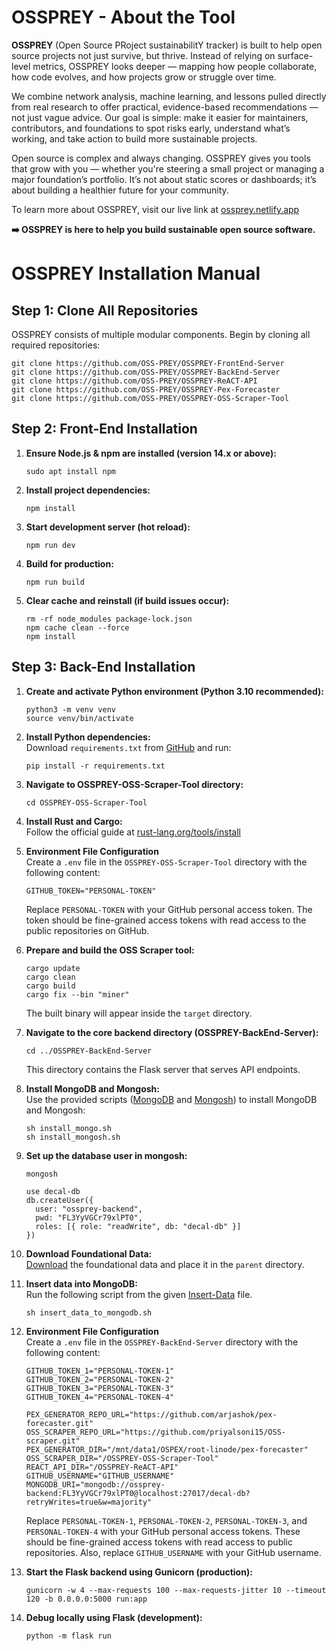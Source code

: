 # OSSPREY - About the Tool

**OSSPREY** (Open Source PRoject sustainabilitY tracker) is built to help open source projects not just survive, but thrive. Instead of relying on surface-level metrics, OSSPREY looks deeper — mapping how people collaborate, how code evolves, and how projects grow or struggle over time.

We combine network analysis, machine learning, and lessons pulled directly from real research to offer practical, evidence-based recommendations — not just vague advice. Our goal is simple: make it easier for maintainers, contributors, and foundations to spot risks early, understand what’s working, and take action to build more sustainable projects.

Open source is complex and always changing. OSSPREY gives you tools that grow with you — whether you're steering a small project or managing a major foundation’s portfolio. It’s not about static scores or dashboards; it’s about building a healthier future for your community.

To learn more about OSSPREY, visit our live link at [ossprey.netlify.app](https://ossprey.netlify.app)

**➡️ OSSPREY is here to help you build sustainable open source software.**


# OSSPREY Installation Manual

## Step 1: Clone All Repositories

OSSPREY consists of multiple modular components. Begin by cloning all required repositories:

```
git clone https://github.com/OSS-PREY/OSSPREY-FrontEnd-Server
git clone https://github.com/OSS-PREY/OSSPREY-BackEnd-Server
git clone https://github.com/OSS-PREY/OSSPREY-ReACT-API
git clone https://github.com/OSS-PREY/OSSPREY-Pex-Forecaster
git clone https://github.com/OSS-PREY/OSSPREY-OSS-Scraper-Tool
```

## Step 2: Front-End Installation

1. **Ensure Node.js & npm are installed (version 14.x or above):**
   ```
   sudo apt install npm
   ```

2. **Install project dependencies:**
   ```
   npm install
   ```

3. **Start development server (hot reload):**
   ```
   npm run dev
   ```

4. **Build for production:**
   ```
   npm run build
   ```

5. **Clear cache and reinstall (if build issues occur):**
   ```
   rm -rf node_modules package-lock.json
   npm cache clean --force
   npm install
   ```

## Step 3: Back-End Installation

1. **Create and activate Python environment (Python 3.10 recommended):**
   ```
   python3 -m venv venv
   source venv/bin/activate
   ```

2. **Install Python dependencies:**  
   Download `requirements.txt` from [GitHub](https://github.com/OSS-PREY/OSSPREY-Website/blob/main/static/installation-files/requirements.txt) and run:
   ```
   pip install -r requirements.txt
   ```

3. **Navigate to OSSPREY-OSS-Scraper-Tool directory:**
   ```
   cd OSSPREY-OSS-Scraper-Tool
   ```

4. **Install Rust and Cargo:**  
   Follow the official guide at [rust-lang.org/tools/install](https://www.rust-lang.org/tools/install)

5. **Environment File Configuration**  
   Create a `.env` file in the `OSSPREY-OSS-Scraper-Tool` directory with the following content:
   ```
   GITHUB_TOKEN="PERSONAL-TOKEN"
   ```
   Replace `PERSONAL-TOKEN` with your GitHub personal access token. The token should be fine-grained access tokens with read access to the public repositories on GitHub.

6. **Prepare and build the OSS Scraper tool:**
   ```
   cargo update
   cargo clean
   cargo build
   cargo fix --bin "miner"
   ```
   The built binary will appear inside the `target` directory.

7. **Navigate to the core backend directory (OSSPREY-BackEnd-Server):**
   ```
   cd ../OSSPREY-BackEnd-Server
   ```
   This directory contains the Flask server that serves API endpoints.

8. **Install MongoDB and Mongosh:**  
   Use the provided scripts ([MongoDB](https://github.com/OSS-PREY/OSSPREY-Website/blob/main/static/installation-files/install_mongo.sh) and [Mongosh](https://github.com/OSS-PREY/OSSPREY-Website/blob/main/static/installation-files/install_mongosh.sh)) to install MongoDB and Mongosh:
   ```
   sh install_mongo.sh
   sh install_mongosh.sh
   ```

9. **Set up the database user in mongosh:**
   ```
   mongosh

   use decal-db
   db.createUser({
     user: "ossprey-backend",
     pwd: "FL3YyVGCr79xlPT0",
     roles: [{ role: "readWrite", db: "decal-db" }]
   })
   ```

10. **Download Foundational Data:**  
    [Download](https://zenodo.org/records/15307373) the foundational data and place it in the `parent` directory.

11. **Insert data into MongoDB:**  
    Run the following script from the given [Insert-Data](https://github.com/OSS-PREY/OSSPREY-Website/blob/main/static/installation-files/insert_data_to_mongodb.sh) file.
    ```
    sh insert_data_to_mongodb.sh
    ```

12. **Environment File Configuration**  
    Create a `.env` file in the `OSSPREY-BackEnd-Server` directory with the following content:
    ```
    GITHUB_TOKEN_1="PERSONAL-TOKEN-1" 
    GITHUB_TOKEN_2="PERSONAL-TOKEN-2"
    GITHUB_TOKEN_3="PERSONAL-TOKEN-3"
    GITHUB_TOKEN_4="PERSONAL-TOKEN-4"
            
    PEX_GENERATOR_REPO_URL="https://github.com/arjashok/pex-forecaster.git"
    OSS_SCRAPER_REPO_URL="https://github.com/priyalsoni15/OSS-scraper.git"
    PEX_GENERATOR_DIR="/mnt/data1/OSPEX/root-linode/pex-forecaster"
    OSS_SCRAPER_DIR="/OSSPREY-OSS-Scraper-Tool"
    REACT_API_DIR="/OSSPREY-ReACT-API"
    GITHUB_USERNAME="GITHUB_USERNAME"
    MONGODB_URI="mongodb://ossprey-backend:FL3YyVGCr79xlPT0@localhost:27017/decal-db?retryWrites=true&w=majority"
    ```
    Replace `PERSONAL-TOKEN-1`, `PERSONAL-TOKEN-2`, `PERSONAL-TOKEN-3`, and `PERSONAL-TOKEN-4` with your GitHub personal access tokens. These should be fine-grained access tokens with read access to public repositories. Also, replace `GITHUB_USERNAME` with your GitHub username.

13. **Start the Flask backend using Gunicorn (production):**
    ```
    gunicorn -w 4 --max-requests 100 --max-requests-jitter 10 --timeout 120 -b 0.0.0.0:5000 run:app
    ```

14. **Debug locally using Flask (development):**
    ```
    python -m flask run
    ```
